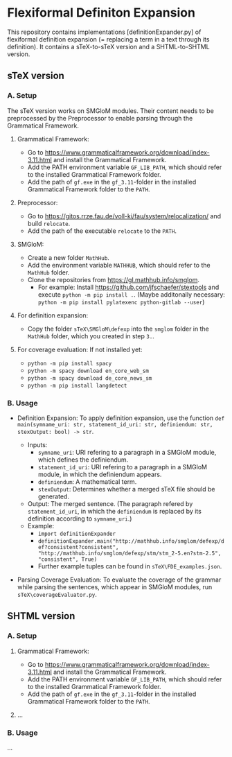 # Flexiformal Definiton Expansion

This repository contains implementations [definitionExpander.py] of flexiformal definition expansion (= replacing a term in a text through its definition).
It contains a sTeX-to-sTeX version and a SHTML-to-SHTML version.

## sTeX version
### A. Setup

The sTeX version works on SMGloM modules. Their content needs to be preprocessed by the Preprocessor to enable parsing through the Grammatical Framework.

   1. Grammatical Framework: 
      * Go to https://www.grammaticalframework.org/download/index-3.11.html and install the Grammatical Framework. 
      * Add the PATH environment variable `GF_LIB_PATH`, which should refer to the installed Grammatical Framework folder.
      * Add the path of `gf.exe` in the `gf_3.11`-folder in the installed Grammatical Framework folder to the `PATH`.
    
   2. Preprocessor: 
      * Go to https://gitos.rrze.fau.de/voll-ki/fau/system/relocalization/ and build `relocate`.
      * Add the path of the executable `relocate` to the `PATH`.

   3. SMGloM:
      * Create a new folder `MathHub`.
      * Add the environment variable `MATHHUB`, which should refer to the `MathHub` folder.
      * Clone the repositories from https://gl.mathhub.info/smglom. 
         * For example: Install https://github.com/jfschaefer/stextools and execute `python -m pip install .`. (Maybe additonally necessary: `python -m pip install pylatexenc python-gitlab --user`)

   4. For definition expansion: 
      * Copy the folder `sTeX\SMGloM\defexp` into the `smglom` folder in the `MathHub` folder, which you created in step `3.`.
   
   5. For coverage evaluation: If not installed yet:
      * `python -m pip install spacy`
      * `python -m spacy download en_core_web_sm`
      * `python -m spacy download de_core_news_sm`
      * `python -m pip install langdetect`


### B. Usage
* Definition Expansion: To apply definition expansion, use the function `def main(symname_uri: str, statement_id_uri: str, definiendum: str, stexOutput: bool) -> str`.
   * Inputs:
      * `symname_uri`: URI refering to a paragraph in a SMGloM module, which defines the definiendum.
      * `statement_id_uri`: URI refering to a paragraph in a SMGloM module, in which the definiendum appears.
      * `definiendum`: A mathematical term.
      * `stexOutput`: Determines whether a merged sTeX file should be generated. 
   * Output: The merged sentence. (The paragraph refered by `statement_id_uri`, in which the `definiendum` is replaced by its definition according to `symname_uri`.)
   * Example: 
      * `import definitionExpander`
      * `definitionExpander.main("http://mathhub.info/smglom/defexp/def?consistent?consistent", "http://mathhub.info/smglom/defexp/stm/stm_2-5.en?stm-2.5", "consistent", True)`
      * Further example tuples can be found in `sTeX\FDE_examples.json`.

* Parsing Coverage Evaluation: To evaluate the coverage of the grammar while parsing the sentences, which appear in SMGloM modules, run `sTeX\coverageEvaluator.py`.


## SHTML version
### A. Setup
   1. Grammatical Framework: 
      * Go to https://www.grammaticalframework.org/download/index-3.11.html and install the Grammatical Framework. 
      * Add the PATH environment variable `GF_LIB_PATH`, which should refer to the installed Grammatical Framework folder.
      * Add the path of `gf.exe` in the `gf_3.11`-folder in the installed Grammatical Framework folder to the `PATH`.
   
2. ...

### B. Usage
...
